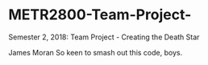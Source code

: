 # METR2800-Team-Project-
Semester 2, 2018: Team Project - Creating the Death Star 


James Moran 
So keen to smash out this code, boys. 
